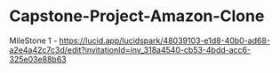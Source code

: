 # Capstone-Project-Amazon-Clone


MileStone 1 -
https://lucid.app/lucidspark/48039103-e1d8-40b0-ad68-a2e4a42c7c3d/edit?invitationId=inv_318a4540-cb53-4bdd-acc6-325e03e88b63
